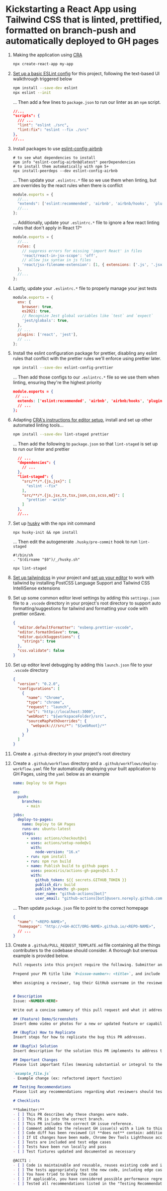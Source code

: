 # Kickstarting a React App using Tailwind CSS that is linted, prettified, formatted on branch-push and automatically deployed to GH pages

1. Making the application using [CRA](https://create-react-app.dev/docs/getting-started)


   ```sh
   npx create-react-app my-app
   ```

2. [Set up a basic ESLint config](https://dev-yakuza.posstree.com/en/react/eslint/) for this project, following the text-based UI walkthrough triggered below 

   ```sh
   npm install --save-dev eslint
   npx eslint --init
   ```

   ... Then add a few lines to `package.json`  to run our linter as an `npm` script.

   ```json
   //...
   "scripts": {
     /// ...
     "lint": "eslint ./src",
     "lint:fix": "eslint --fix ./src"
   },
   //...
   ```

3. Install packages to use [eslint-config-airbnb](https://www.npmjs.com/package/eslint-config-airbnb)

   ```shell
   # to see what dependencies to install
   npm info "eslint-config-airbnb@latest" peerDependencies 
   # to install them automatically with npm 5+
   npx install-peerdeps --dev eslint-config-airbnb 
   ```

   ... Then update your `.eslintrc.*` file so we use them when linting, but are overrides by the react rules when there is conflict

   ```js
   module.exports = {
     //...
     "extends": ['eslint:recommended', 'airbnb', 'airbnb/hooks',  'plugin:react/recommended'],
     //...
   };
   ```

   ... Additionally, update your `.eslintrc.*` file to ignore a few react linting rules that don't apply in React 17^

   ```js
   module.exports = {
     //...
     rules: {
       // suppress errors for missing 'import React' in files
       'react/react-in-jsx-scope': 'off',
       // allow jsx syntax in js files
       'react/jsx-filename-extension': [1, { extensions: ['.js', '.jsx'] }],
     },
     //...
   };
   ```

4. Lastly, update your  `.eslintrc.*` file to properly manage your jest tests

   ```js
   module.exports = {
     env: {
       browser: true,
       es2021: true,
       // Recognize Jest global variables like `test` and `expect`
       'jest/globals': true,
     },
     // ... 
     plugins: ['react', 'jest'],
     // ...
   };
   ```

5. Install the eslint configuration package for prettier, disabling any eslint rules that conflict with the prettier rules we'll enforce using prettier later. 

   ```sh
   npm install --save-dev eslint-config-prettier 
   ```

   ... Then add those configs to our `.eslintrc.*` file so we use them when linting, ensuring they're the highest priority

   ```json
   module.exports = {
   	// ...
     extends: ['eslint:recommended', 'airbnb', 'airbnb/hooks', 'plugin:react/recommended', 'prettier'],
     // ...
   };
   ```

6. Adapting [CRA's instructions for editor setup](https://create-react-app.dev/docs/setting-up-your-editor), install and set up other automated linting tools...

   ```sh
   npm install --save-dev lint-staged prettier
   ```

   ... Then add the following to `package.json` so that `lint-staged` is set up to run our linter and prettier

   ```json
     // ...
     "dependencies": {
       // ...
     },
     "lint-staged": {
       "src/**/*.{js,jsx}": [
         "eslint --fix"
       ],
       "src/**/*.{js,jsx,ts,tsx,json,css,scss,md}": [
         "prettier --write"
       ]
     },
     //...
   ```

7. Set up [husky](https://typicode.github.io/husky/#/?id=automatic-recommended) with the npx init command

   ```shell
   npx husky-init && npm install
   ```

   ... Then edit the autogenerate  `.husky/pre-commit` hook to run `lint-staged`

   ```shell
   #!/bin/sh
   . "$(dirname "$0")/_/husky.sh"
   
   npx lint-staged
   ```

8. [Set up tailwindcss](https://tailwindcss.com/docs/guides/create-react-app) in your project and [set up your editor](https://tailwindcss.com/docs/editor-setup) to work with tailwind by installing PostCSS Language Support and Tailwind CSS IntelliSense extensions

9. Set up some common editor level settings by adding this `settings.json` file to a `.vscode` directory in your project's root directory to support auto formatting/suggestions for tailwind and formatting your code with prettier onSave.

   ```json
   {
     "editor.defaultFormatter": "esbenp.prettier-vscode",
     "editor.formatOnSave": true,
     "editor.quickSuggestions": {
       "strings": true
     },
     "css.validate": false
   }
   ```

10. Set up editor level debugging by adding this `launch.json` file to your `.vscode` directory

    ```json
    {
      "version": "0.2.0",
      "configurations": [
        {
          "name": "Chrome",
          "type": "chrome",
          "request": "launch",
          "url": "http://localhost:3000",
          "webRoot": "${workspaceFolder}/src",
          "sourceMapPathOverrides": {
            "webpack:///src/*": "${webRoot}/*"
          }
        }
      ]
    }
    ```

11. Create a `.github` directory in your project's root directory

12. Create a `.github/workflows` directory and a `.github/workflows/deploy-workflow.yaml` file for automatically deploying your built application to GH Pages, using the `yaml` below as an example

    ```yaml
    name: Deploy to GH Pages
    
    on:
      push:
        branches:
          - main
    
    jobs:
      deploy-to-pages:
        name: Deploy to GH Pages
        runs-on: ubuntu-latest
        steps:
          - uses: actions/checkout@v1
          - uses: actions/setup-node@v1
            with:
              node-version: "16.x"
          - run: npm install
          - run: npm run build
          - name: Publish build to github pages
            uses: peaceiris/actions-gh-pages@v3.5.7
            with:
              github_token: ${{ secrets.GITHUB_TOKEN }}
              publish_dir: build
              publish_branch: gh-pages
              user_name: "github-actions[bot]"
              user_email: "github-actions[bot]@users.noreply.github.com"
    ```

    ... Then update `package.json` file to point to the correct homepage

    ```json
    {
      "name": "<REPO-NAME>",
      "homepage": "http://<GH-ACCT/ORG-NAME>.github.io/<REPO-NAME>",
      // ...
    }
    ```

13. Create a `.github/PULL_REQUEST_TEMPLATE.md` file containing all the things contributers to the codebase should consider. A thorough but onerous example is provided below.

    ```markdown
    Pull requests into this project require the following. Submitter and reviewer should :white_check_mark: when done. For items that are not-applicable, note it's not-applicable ("N/A") and :white_check_mark:.
    
    Prepend your PR title like `#<issue-number>: <title>`, and include all issues if the PR covers more than one, e.g. `#14, #15: <title>`. If the PR is not related to an issue task, just give it a descriptive title.
    
    When assigning a reviewer, tag their GitHub username in the reviewer checklist section below.
    
    
    # Description
    Issue: <NUMBER-HERE>
    
    Write out a concise summary of this pull request and what it addresses.
    
    ## (Feature) Demo/Screenshots
    Insert demo video or photos for a new or updated feature or capability.
    
    ## (Bugfix) How to Replicate
    Insert steps for how to replicate the bug this PR addresses.
    
    ## (Bugfix) Solution
    Insert description for the solution this PR implements to address the bug.
    
    ## Important Changes
    Please list important files (meaning substantial or integral to the PR) along with a list of the general changes that should be highlighted for reviewers.
    
    `example_file.js`
    - Example change (ex: refactored import function)
    
    ## Testing Recommendations
    Please list any recommendations regarding what reviewers should test and if there is any specific guidance on how to test certain aspects of the PR. Be sure to mention edge cases that should be tried, particularly in the UI.
    
    # Checklists
    
    **Submitter:**
    - [ ] This PR describes why these changes were made.
    - [ ] This PR is into the correct branch.
    - [ ] This PR includes the correct GH issue reference.
    - [ ] Comment added to the relevant GH issue(s) with a link to this PR
    - [ ] Code diff has been reviewed (it **does not** contain: additional white space, not applicable code changes, debug statements, etc.)
    - [ ] If UI changes have been made, Chrome Dev Tools Lighthouse accessibility test has been executed to ensure no 508 issues were introduced.
    - [ ] Tests are included and test edge cases
    - [ ] Tests have been run locally and pass
    - [ ] Test fixtures updated and documented as necessary
    
    @ACCT1 :
    - [ ] Code is maintainable and reusable, reuses existing code and infrastructure where appropriate, and accomplishes the task’s purpose
    - [ ] The tests appropriately test the new code, including edge cases
    - [ ] You have tried to break the code
    - [ ] If applicable, you have considered possible performance regressions
    - [ ] Tested all recommendations listed in the "Testing Recommendations" section. The application behaves as expected with this PR.	
    ```